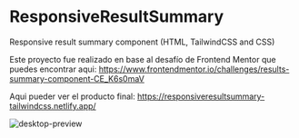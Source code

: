 # ResponsiveResultSummary
Responsive result summary component (HTML, TailwindCSS and CSS)

Este proyecto fue realizado en base al desafío de Frontend Mentor que puedes encontrar aqui:
https://www.frontendmentor.io/challenges/results-summary-component-CE_K6s0maV

Aqui pueder ver el producto final:
https://responsiveresultsummary-tailwindcss.netlify.app/

![desktop-preview](https://github.com/VickyAzola/ResponsiveResultSummary/assets/116470398/8f566fde-a787-40c3-8ed4-78c14453b875)
